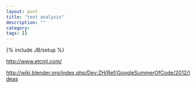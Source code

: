 ```yaml
---
layout: post
title: "text analysis"
description: ""
category: 
tags: []
---
```

{% include JB/setup %}

http://www.etcml.com/


http://wiki.blender.org/index.php/Dev:ZH/Ref/GoogleSummerOfCode/2012/Ideas

